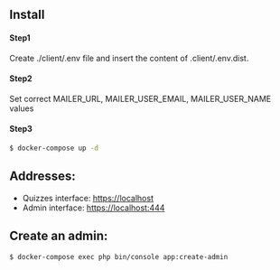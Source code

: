 ## Install


#### Step1
Create ./client/.env file and insert the content of .client/.env.dist.

#### Step2
Set correct MAILER_URL, MAILER_USER_EMAIL, MAILER_USER_NAME values

#### Step3

```bash
$ docker-compose up -d
```

## Addresses:
- Quizzes interface: [https://localhost](https://localhost)
- Admin interface: [https://localhost:444](https://localhost:444)

## Create an admin:
```bash
$ docker-compose exec php bin/console app:create-admin
```
